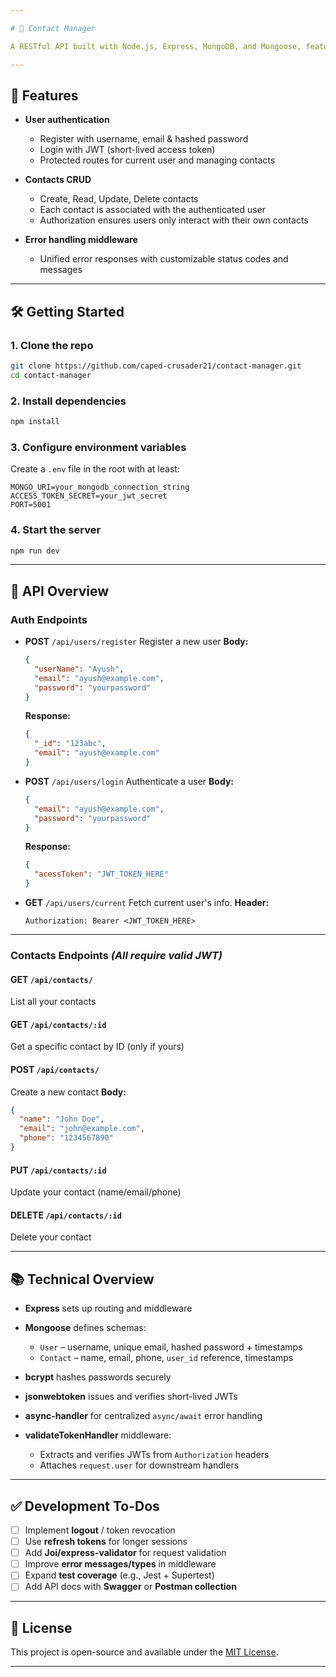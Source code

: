 ```yaml
---

# 📇 Contact Manager

A RESTful API built with Node.js, Express, MongoDB, and Mongoose, featuring user authentication (JWT) and CRUD operations for contacts tied to each user.

---
```


## 🧱 Features

* **User authentication**

  * Register with username, email & hashed password
  * Login with JWT (short-lived access token)
  * Protected routes for current user and managing contacts

* **Contacts CRUD**

  * Create, Read, Update, Delete contacts
  * Each contact is associated with the authenticated user
  * Authorization ensures users only interact with their own contacts

* **Error handling middleware**

  * Unified error responses with customizable status codes and messages

---

## 🛠️ Getting Started

### 1. Clone the repo

```bash
git clone https://github.com/caped-crusader21/contact-manager.git
cd contact-manager
```

### 2. Install dependencies

```bash
npm install
```

### 3. Configure environment variables

Create a `.env` file in the root with at least:

```
MONGO_URI=your_mongodb_connection_string
ACCESS_TOKEN_SECRET=your_jwt_secret
PORT=5001
```

### 4. Start the server

```bash
npm run dev
```

---

## 🔧 API Overview

### **Auth Endpoints**

* **POST** `/api/users/register`
  Register a new user
  **Body:**

  ```json
  {
    "userName": "Ayush",
    "email": "ayush@example.com",
    "password": "yourpassword"
  }
  ```

  **Response:**

  ```json
  {
    "_id": "123abc",
    "email": "ayush@example.com"
  }
  ```

* **POST** `/api/users/login`
  Authenticate a user
  **Body:**

  ```json
  {
    "email": "ayush@example.com",
    "password": "yourpassword"
  }
  ```

  **Response:**

  ```json
  {
    "acessToken": "JWT_TOKEN_HERE"
  }
  ```

* **GET** `/api/users/current`
  Fetch current user's info.
  **Header:**

  ```
  Authorization: Bearer <JWT_TOKEN_HERE>
  ```

---

### **Contacts Endpoints** *(All require valid JWT)*

#### GET `/api/contacts/`

List all your contacts

#### GET `/api/contacts/:id`

Get a specific contact by ID (only if yours)

#### POST `/api/contacts/`

Create a new contact
**Body:**

```json
{
  "name": "John Doe",
  "email": "john@example.com",
  "phone": "1234567890"
}
```

#### PUT `/api/contacts/:id`

Update your contact (name/email/phone)

#### DELETE `/api/contacts/:id`

Delete your contact

---

## 📚 Technical Overview

* **Express** sets up routing and middleware
* **Mongoose** defines schemas:

  * `User` – username, unique email, hashed password + timestamps
  * `Contact` – name, email, phone, `user_id` reference, timestamps
* **bcrypt** hashes passwords securely
* **jsonwebtoken** issues and verifies short-lived JWTs
* **async-handler** for centralized `async/await` error handling
* **validateTokenHandler** middleware:

  * Extracts and verifies JWTs from `Authorization` headers
  * Attaches `request.user` for downstream handlers

---

## ✅ Development To-Dos

* [ ] Implement **logout** / token revocation
* [ ] Use **refresh tokens** for longer sessions
* [ ] Add **Joi/express-validator** for request validation
* [ ] Improve **error messages/types** in middleware
* [ ] Expand **test coverage** (e.g., Jest + Supertest)
* [ ] Add API docs with **Swagger** or **Postman collection**

---

## 📝 License

This project is open-source and available under the [MIT License](LICENSE).

---
